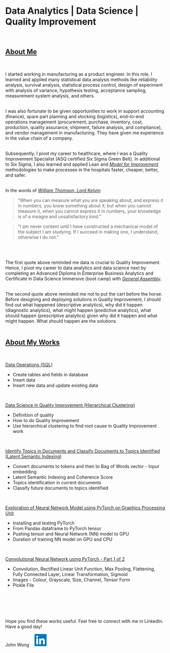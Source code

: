 # **Data Analytics | Data Science | Quality Improvement**
<br>

## <u>**About Me**</u>
<br>

I started working in manufacturing as a product engineer. In this role, I learned and applied many statistical data analysis methods like reliability analysis, survival analysis, statistical process control, design of experiment with analysis of variance, hypothesis testing, acceptance sampling, measurement system analysis, and others.
<br>
<br>

I was also fortunate to be given opportunities to work in support accounting (finance), spare part planning and stocking (logistics), end-to-end operations management (procurement, purchase, inventory, cost, production, quality assurance, shipment, failure analysis, and compliance), and vendor management in manufacturing. They have given me experience in the value chain of a company.
<br>
<br>

Subsequently, I pivot my career to healthcare, where I was a Quality Improvement Specialist (ASQ certified Six Sigma Green Belt). In additional to Six Sigma, I also learned and applied Lean and *[Model for Improvement](https://www.ihi.org/resources/how-to-improve)* methodologies to make processes in the hospitals faster, cheaper, better, and safer.
<br>
<br>

In the words of *[William Thomson, Lord Kelvin](https://physicsworld.com/a/in-praise-of-lord-kelvin/)*:

> “When you can measure what you are speaking about, and express it in numbers, you know something about it; but when you cannot measure it, when you cannot express it in numbers, your knowledge is of a meagre and unsatisfactory kind.”

> “I am never content until I have constructed a mechanical model of the subject I am studying. If I succeed in making one, I understand, otherwise I do not.”

<br>
<br>

The first quote above reminded me data is crucial to Quality Improvement. Hence, I pivot my career to data analytics and data science next by completing an Advanced Diploma in Enterprise Business Analytics and Certificate in Data Science Immersive (boot camp) with *[General Assembly](https://generalassemb.ly/)*.
<br>
<br>

The second quote above reminded me not to put the cart before the horse. Before designing and deploying solutions in Quality Improvement, I should find out what happened (descriptive analytics), why did it happen (diagnostic analytics), what might happen (predictive analytics), what should happen (prescriptive analytics) given why did it happen and what might happen. What should happen are the solutions.
<br>
<br>

## <u>**About My Works**</u>
<br>

[Data Operations (SQL)](https://github.com/johnwck/my_da_ds_work/tree/master/my_projects_github_pages/data_operations)
* Create tables and fields in database
* Insert data
* Insert new data and update existing data
<br>

[Data Science in Quality Improvement (Hierarchical Clustering)](https://github.com/johnwck/my_da_ds_work/tree/master/my_projects_github_pages/hierarchical_clustering)
* Definition of quality
* How to do Quality Improvement
* Use hierarchical clustering to find root cause in Quality Improvement work
<br>

[Identify Topics in Documents and Classify Documents to Topics Identified (Latent Semantic Indexing)](https://github.com/johnwck/my_da_ds_work/tree/master/my_projects_github_pages/latent_semantic_indexing)
* Convert documents to tokens and then to Bag of Words vector - Input embedding
* Latent Semantic Indexing and Coherence Score
* Topics identification in current documents
* Classify future documents to topics identified
<br>

[Exploration of Neural Network Model using PyTorch on Graphics Processing Unit](https://github.com/johnwck/my_da_ds_work/tree/master/my_projects_github_pages/pytorch_neural_network_model_on_gpu)
* Installing and testing PyTorch
* From Pandas dataframe to PyTorch tensor
* Pushing tensor and Neural Network (NN) model to GPU
* Duration of training NN model on GPU and CPU
<br>

[Convolutional Neural Network using PyTorch - Part 1 of 2](https://github.com/johnwck/my_da_ds_work/tree/master/my_projects_github_pages/pytorch_convoluted_neural_network_part_1)
* Convolution, Rectified Linear Unit Function, Max Pooling, Flattening, Fully Connected Layer, Linear Transformation, Sigmoid
* Images - Colour, Grayscale, Size, Channel, Tensor Form
* Pickle File
<br>
<br>
<br>
<br>

Hope you find these works useful. Feel free to connect with me in LinkedIn. Have a good day!
<br>

John Wong &nbsp;&nbsp; [<img src='linkedin.png' height="40">](https://www.linkedin.com/in/wongchikeongjohn)
<br>
